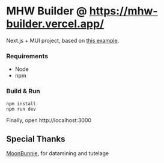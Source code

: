 # MHW Builder @ https://mhw-builder.vercel.app/

Next.js + MUI project, based on [this example](https://github.com/mui/material-ui/tree/master/examples/nextjs).

### Requirements
- Node
- npm

### Build & Run

```
npm install
npm run dev
```

Finally, open http://localhost:3000

## Special Thanks

[MoonBunnie](https://github.com/MoonBunnie), for datamining and tutelage
